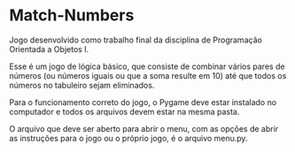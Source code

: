 # Match-Numbers

Jogo desenvolvido como trabalho final da disciplina de Programação Orientada a Objetos I.

Esse é um jogo de lógica básico, que consiste de combinar vários pares de números (ou números iguais ou que a soma resulte em 10) até que todos os números no tabuleiro sejam eliminados.

Para o funcionamento correto do jogo, o Pygame deve estar instalado no computador e todos os arquivos devem estar na mesma pasta.

O arquivo que deve ser aberto para abrir o menu, com as opções de abrir as instruções para o jogo ou o próprio jogo, é o arquivo menu.py.

